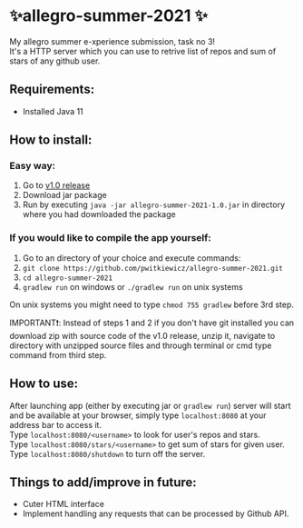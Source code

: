 # ✨allegro-summer-2021 ✨
My allegro summer e-xperience submission, task no 3!\
It's a HTTP server which you can use to retrive list of repos and sum of stars of any github user.

## Requirements:
- Installed Java 11

## How to install:
### Easy way:
1. Go to [v1.0 release](https://github.com/pwitkiewicz/allegro-summer-2021/releases/tag/v1.0)
2. Download jar package
3. Run by executing `java -jar allegro-summer-2021-1.0.jar` in directory where you had downloaded the package

### If you would like to compile the app yourself:
1. Go to an directory of your choice and execute commands:
2. `git clone https://github.com/pwitkiewicz/allegro-summer-2021.git`
3. `cd allegro-summer-2021`
4. `gradlew run` on windows or `./gradlew run` on unix systems

On unix systems you might need to type `chmod 755 gradlew` before 3rd step.

IMPORTANT❗: Instead of steps 1 and 2 if you don't have git installed you can download zip with source code of the v1.0 release, unzip it, navigate to directory with unzipped source files and through terminal or cmd type command from third step.

## How to use:
After launching app (either by executing jar or `gradlew run`) server will start and be available at your browser, simply type `localhost:8080` at your address bar to access it.\
Type `localhost:8080/<username>` to look for user's repos and stars.\
Type `localhost:8080/stars/<username>` to get sum of stars for given user.\
Type `localhost:8080/shutdown` to turn off the server.

## Things to add/improve in future:
- Cuter HTML interface
- Implement handling any requests that can be processed by Github API.
